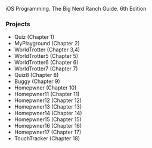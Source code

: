iOS Programming. The Big Nerd Ranch Guide. 6th Edition

### Projects
* Quiz (Chapter 1)
* MyPlayground (Chapter 2)
* WorldTrotter (Chapter 3,4)
* WorldTrotter5 (Chapter 5)
* WorldTrotter6 (Chapter 6)
* WorldTrotter7 (Chapter 7)
* Quiz8 (Chapter 8)
* Buggy (Chapter 9)
* Homepwner (Chapter 10)
* Homepwner11 (Chapter 11)
* Homepwner12 (Chapter 12)
* Homepwner13 (Chapter 13)
* Homepwner14 (Chapter 14)
* Homepwner15 (Chapter 15)
* Homepwner16 (Chapter 16)
* Homepwner17 (Chapter 17)
* TouchTracker (Chapter 18)
